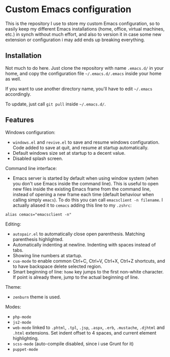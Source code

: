 Custom Emacs configuration
==========================

This is the repository I use to store my custom Emacs configuration, so to easily keep my different Emacs installations (home, office, virtual machines, etc.) in synch without much effort, and also to version it in case some new extension or configuration i may add ends up breaking everything.

Installation
------------

Not much to do here. Just clone the repository with name `.emacs.d/` in your home, and copy the configuration file `~/.emacs.d/.emacs` inside your home as well.

If you want to use another directory name, you'll have to edit `~/.emacs` accordingly.

To update, just call `git pull` inside `~/.emacs.d/`.

Features
--------

Windows configuration:

* `windows.el` and `revive.el` to save and resume windows configuration. Code added to save at quit, and resume at startup automatically.
* Default windows size set at startup to a decent value.
* Disabled splash screen.

Command line interface:

* Emacs server is started by default when using window system (when you don't use Emacs inside the command line). This is useful to open new files inside the existing Emacs frame from the command line, instead of opening a new frame each time (default behaviour when calling simply `emacs`). To do this you can call `emacsclient -n filename`. I actually aliased it to `cemacs` adding this line to my `.zshrc`:

```
alias cemacs="emacsclient -n"
```

Editing:

* `autopair.el` to automatically close open parenthesis. Matching parenthesis highlighted.
* Automatically indenting at newline. Indenting with spaces instead of tabs.
* Showing line numbers at startup.
* `cua-mode` to enable common Ctrl+C, Ctrl+V, Ctrl+X, Ctrl+Z shortcuts, and to have backspace delete selected region.
* Smart beginning of line: `home` key jumps to the first non-white character. If point is already there, jump to the actual beginning of line.

Theme:

* `zenburn` theme is used.

Modes:

* `php-mode`
* `js2-mode`
* `web-mode` linked to `.phtml`, `.tpl`, `.jsp`, `.aspx`, `.erb`, `.mustache`, `.djhtml` and `.html` extensions. Set indent offset to 4 spaces, and current element highlighting.
* `scss-mode` (auto-compile disabled, since i use Grunt for it)
* `puppet-mode`